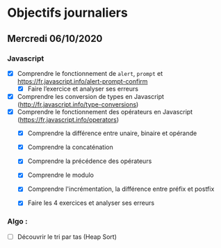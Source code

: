 # Objectifs journaliers

## Mercredi 06/10/2020

### Javascript

* [X] Comprendre le fonctionnement de `alert`, `prompt` et https://fr.javascript.info/alert-prompt-confirm
  * [X] Faire l’exercice et analyser ses erreurs
* [X] Comprendre les conversion de types en Javascript (http://fr.javascript.info/type-conversions)
* [X] Comprendre le fonctionnement des opérateurs en Javascript (https://fr.javascript.info/operators)
  * [X] Comprendre la différence entre unaire, binaire et opérande
  * [X] Comprendre la concaténation
  * [X] Comprendre la précédence des opérateurs
  * [X] Comprendre le modulo
  * [X] Comprendre l'incrémentation, la différence entre préfix et postfix
  * [X] Faire les 4 exercices et analyser ses erreurs



### Algo : 

* [ ] Découvrir le tri par tas (Heap Sort)

